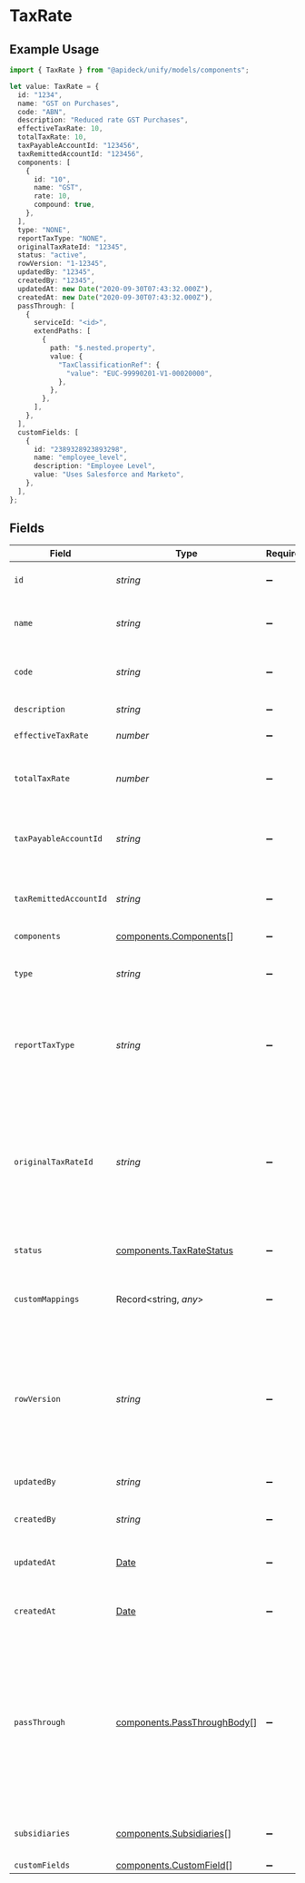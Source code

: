 # TaxRate

## Example Usage

```typescript
import { TaxRate } from "@apideck/unify/models/components";

let value: TaxRate = {
  id: "1234",
  name: "GST on Purchases",
  code: "ABN",
  description: "Reduced rate GST Purchases",
  effectiveTaxRate: 10,
  totalTaxRate: 10,
  taxPayableAccountId: "123456",
  taxRemittedAccountId: "123456",
  components: [
    {
      id: "10",
      name: "GST",
      rate: 10,
      compound: true,
    },
  ],
  type: "NONE",
  reportTaxType: "NONE",
  originalTaxRateId: "12345",
  status: "active",
  rowVersion: "1-12345",
  updatedBy: "12345",
  createdBy: "12345",
  updatedAt: new Date("2020-09-30T07:43:32.000Z"),
  createdAt: new Date("2020-09-30T07:43:32.000Z"),
  passThrough: [
    {
      serviceId: "<id>",
      extendPaths: [
        {
          path: "$.nested.property",
          value: {
            "TaxClassificationRef": {
              "value": "EUC-99990201-V1-00020000",
            },
          },
        },
      ],
    },
  ],
  customFields: [
    {
      id: "2389328923893298",
      name: "employee_level",
      description: "Employee Level",
      value: "Uses Salesforce and Marketo",
    },
  ],
};
```

## Fields

| Field                                                                                                                                                   | Type                                                                                                                                                    | Required                                                                                                                                                | Description                                                                                                                                             | Example                                                                                                                                                 |
| ------------------------------------------------------------------------------------------------------------------------------------------------------- | ------------------------------------------------------------------------------------------------------------------------------------------------------- | ------------------------------------------------------------------------------------------------------------------------------------------------------- | ------------------------------------------------------------------------------------------------------------------------------------------------------- | ------------------------------------------------------------------------------------------------------------------------------------------------------- |
| `id`                                                                                                                                                    | *string*                                                                                                                                                | :heavy_minus_sign:                                                                                                                                      | ID assigned to identify this tax rate.                                                                                                                  | 1234                                                                                                                                                    |
| `name`                                                                                                                                                  | *string*                                                                                                                                                | :heavy_minus_sign:                                                                                                                                      | Name assigned to identify this tax rate.                                                                                                                | GST on Purchases                                                                                                                                        |
| `code`                                                                                                                                                  | *string*                                                                                                                                                | :heavy_minus_sign:                                                                                                                                      | Tax code assigned to identify this tax rate.                                                                                                            | ABN                                                                                                                                                     |
| `description`                                                                                                                                           | *string*                                                                                                                                                | :heavy_minus_sign:                                                                                                                                      | Description of tax rate                                                                                                                                 | Reduced rate GST Purchases                                                                                                                              |
| `effectiveTaxRate`                                                                                                                                      | *number*                                                                                                                                                | :heavy_minus_sign:                                                                                                                                      | Effective tax rate                                                                                                                                      | 10                                                                                                                                                      |
| `totalTaxRate`                                                                                                                                          | *number*                                                                                                                                                | :heavy_minus_sign:                                                                                                                                      | Not compounded sum of the components of a tax rate                                                                                                      | 10                                                                                                                                                      |
| `taxPayableAccountId`                                                                                                                                   | *string*                                                                                                                                                | :heavy_minus_sign:                                                                                                                                      | Unique identifier for the account for tax collected.                                                                                                    | 123456                                                                                                                                                  |
| `taxRemittedAccountId`                                                                                                                                  | *string*                                                                                                                                                | :heavy_minus_sign:                                                                                                                                      | Unique identifier for the account for tax remitted.                                                                                                     | 123456                                                                                                                                                  |
| `components`                                                                                                                                            | [components.Components](../../models/components/components.md)[]                                                                                        | :heavy_minus_sign:                                                                                                                                      | N/A                                                                                                                                                     |                                                                                                                                                         |
| `type`                                                                                                                                                  | *string*                                                                                                                                                | :heavy_minus_sign:                                                                                                                                      | Tax type used to indicate the source of tax collected or paid                                                                                           | NONE                                                                                                                                                    |
| `reportTaxType`                                                                                                                                         | *string*                                                                                                                                                | :heavy_minus_sign:                                                                                                                                      | Report Tax type to aggregate tax collected or paid for reporting purposes                                                                               | NONE                                                                                                                                                    |
| `originalTaxRateId`                                                                                                                                     | *string*                                                                                                                                                | :heavy_minus_sign:                                                                                                                                      | ID of the original tax rate from which the new tax rate is derived. Helps to understand the relationship between corresponding tax rate entities.       | 12345                                                                                                                                                   |
| `status`                                                                                                                                                | [components.TaxRateStatus](../../models/components/taxratestatus.md)                                                                                    | :heavy_minus_sign:                                                                                                                                      | Tax rate status                                                                                                                                         | active                                                                                                                                                  |
| `customMappings`                                                                                                                                        | Record<string, *any*>                                                                                                                                   | :heavy_minus_sign:                                                                                                                                      | When custom mappings are configured on the resource, the result is included here.                                                                       |                                                                                                                                                         |
| `rowVersion`                                                                                                                                            | *string*                                                                                                                                                | :heavy_minus_sign:                                                                                                                                      | A binary value used to detect updates to a object and prevent data conflicts. It is incremented each time an update is made to the object.              | 1-12345                                                                                                                                                 |
| `updatedBy`                                                                                                                                             | *string*                                                                                                                                                | :heavy_minus_sign:                                                                                                                                      | The user who last updated the object.                                                                                                                   | 12345                                                                                                                                                   |
| `createdBy`                                                                                                                                             | *string*                                                                                                                                                | :heavy_minus_sign:                                                                                                                                      | The user who created the object.                                                                                                                        | 12345                                                                                                                                                   |
| `updatedAt`                                                                                                                                             | [Date](https://developer.mozilla.org/en-US/docs/Web/JavaScript/Reference/Global_Objects/Date)                                                           | :heavy_minus_sign:                                                                                                                                      | The date and time when the object was last updated.                                                                                                     | 2020-09-30T07:43:32.000Z                                                                                                                                |
| `createdAt`                                                                                                                                             | [Date](https://developer.mozilla.org/en-US/docs/Web/JavaScript/Reference/Global_Objects/Date)                                                           | :heavy_minus_sign:                                                                                                                                      | The date and time when the object was created.                                                                                                          | 2020-09-30T07:43:32.000Z                                                                                                                                |
| `passThrough`                                                                                                                                           | [components.PassThroughBody](../../models/components/passthroughbody.md)[]                                                                              | :heavy_minus_sign:                                                                                                                                      | The pass_through property allows passing service-specific, custom data or structured modifications in request body when creating or updating resources. |                                                                                                                                                         |
| `subsidiaries`                                                                                                                                          | [components.Subsidiaries](../../models/components/subsidiaries.md)[]                                                                                    | :heavy_minus_sign:                                                                                                                                      | The subsidiaries this belongs to.                                                                                                                       |                                                                                                                                                         |
| `customFields`                                                                                                                                          | [components.CustomField](../../models/components/customfield.md)[]                                                                                      | :heavy_minus_sign:                                                                                                                                      | N/A                                                                                                                                                     |                                                                                                                                                         |